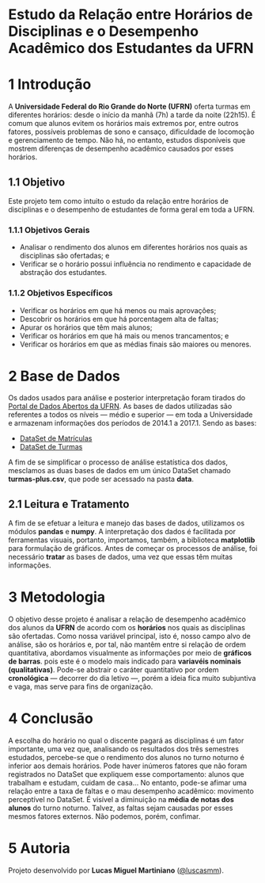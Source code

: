 # Estudo da Relação entre Horários de Disciplinas e o Desempenho Acadêmico dos Estudantes da UFRN

# 1 Introdução
A **Universidade Federal do Rio Grande do Norte (UFRN)** oferta turmas em diferentes horários: desde o início da manhã (7h) a tarde da noite (22h15). É comum que alunos evitem os horários mais extremos por, entre outros fatores, possíveis problemas de sono e cansaço, dificuldade de locomoção e gerenciamento de tempo. Não há, no entanto, estudos disponíveis que mostrem diferenças de desempenho acadêmico causados por esses horários.

## 1.1 Objetivo
Este projeto tem como intuito o estudo da relação entre horários de disciplinas e o desempenho de estudantes de forma geral em toda a UFRN.

### 1.1.1 Objetivos Gerais

* Analisar o rendimento dos alunos em diferentes horários nos quais as disciplinas são ofertadas; e
* Verificar se o horário possui influência no rendimento e capacidade de abstração dos estudantes.

### 1.1.2 Objetivos Específicos

* Verificar os horários em que há menos ou mais aprovações;
* Descobrir os horários em que há porcentagem alta de faltas;
* Apurar os horários que têm mais alunos;
* Verificar os horários em que há mais ou menos trancamentos; e
* Verificar os horários em que as médias finais são maiores ou menores.

# 2 Base de Dados

Os dados usados para análise e posterior interpretação foram tirados do  [Portal de Dados Abertos da UFRN](http://dados.ufrn.br/). As bases de dados utilizadas são referentes a todos os níveis — médio e superior — em toda a Universidade e armazenam informações dos períodos de 2014.1 a 2017.1. Sendo as bases:

* [DataSet de Matrículas](http://dados.ufrn.br/dataset/matriculas-componentes)
* [DataSet de Turmas](http://dados.ufrn.br/dataset/turmas)

A fim de se simplificar o processo de análise estatística dos dados, mesclamos as duas bases de dados em um único DataSet chamado **turmas-plus.csv**, que pode ser acessado na pasta **data**.

## 2.1 Leitura e Tratamento
A fim de se efetuar a leitura e manejo das bases de dados, utilizamos os módulos **pandas** e **numpy**. A interpretação dos dados é facilitada por ferramentas visuais, portanto, importamos, também, a biblioteca **matplotlib** para formulação de gráficos. Antes de começar os processos de análise, foi necessário **tratar** as bases de dados, uma vez que essas têm muitas informações.

# 3 Metodologia
O objetivo desse projeto é analisar a relação de desempenho acadêmico dos alunos da **UFRN** de acordo com os **horários** nos quais as disciplinas são ofertadas. Como nossa variável principal, isto é, nosso campo alvo de análise, são os horários e, por tal, não mantêm entre si relação de ordem quantitativa, abordamos visualmente as informações por meio de **gráficos de barras**. pois este é o modelo mais indicado para **variavéis nominais (qualitativas)**. Pode-se abstrair o caráter quantitativo por ordem **cronológica** — decorrer do dia letivo —, porém a ideia fica muito subjuntiva e vaga, mas serve para fins de organização.

# 4 Conclusão
A escolha do horário no qual o discente pagará as disciplinas é um fator importante, uma vez que, analisando os resultados dos três semestres estudados, percebe-se que o rendimento dos alunos no turno noturno é inferior aos demais horários. Pode haver inúmeros fatores que não foram registrados no DataSet que expliquem esse comportamento: alunos que trabalham e estudam, cuidam de casa... No entanto, pode-se afimar uma relação entre a taxa de faltas e o mau desempenho acadêmico: movimento perceptível no DataSet. É visível a diminuição na **média de notas dos alunos** do turno noturno. Talvez, as faltas sejam causadas por esses mesmos fatores externos. Não podemos, porém, confimar.

# 5 Autoria
Projeto desenvolvido por **Lucas Miguel Martiniano** ([@luscasmm](https://github.com/luscasmm)).
